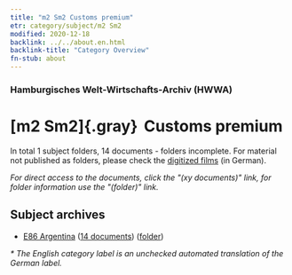 ```yaml
---
title: "m2 Sm2 Customs premium"
etr: category/subject/m2 Sm2
modified: 2020-12-18
backlink: ../../about.en.html
backlink-title: "Category Overview"
fn-stub: about
---
```


### Hamburgisches Welt-Wirtschafts-Archiv (HWWA)
# [m2 Sm2]{.gray}&#8201; Customs premium&#160; 





In total 1 subject folders, 14 documents - folders incomplete.
For material not published as folders, please check the [digitized films](/film/h1_sh) (in German).

_For direct access to the documents, click the "(xy documents)" link, for folder information use the "(folder)" link._

## Subject archives


- [E86 Argentina](../../../geo/about.en.html#E86) (<a href="https://dfg-viewer.de/show/?tx_dlf[id]=https://pm20.zbw.eu/mets/sh/1416xx/141692/1448xx/144855/public.mets.en.xml" target="_blank">14 documents</a>) ([folder](http://purl.org/pressemappe20/folder/sh/141692,144855))


_* The English category label is an unchecked automated translation of the German label._

